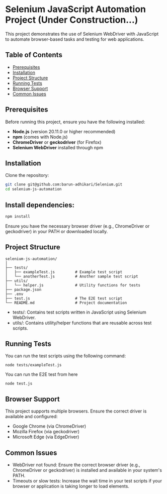 # Selenium JavaScript Automation Project (Under Construction...)

This project demonstrates the use of Selenium WebDriver with JavaScript to automate browser-based tasks and testing for web applications.

## Table of Contents
- [Prerequisites](#prerequisites)
- [Installation](#installation)
- [Project Structure](#project-structure)
- [Running Tests](#running-tests)
- [Browser Support](#browser-support)
- [Common Issues](#common-issues)

## Prerequisites

Before running this project, ensure you have the following installed:
- **Node.js** (version 20.11.0 or higher recommended)
- **npm** (comes with Node.js)
- **ChromeDriver** or **geckodriver** (for Firefox)
- **Selenium WebDriver** installed through npm

## Installation

Clone the repository:

   ```bash
   git clone git@github.com:barun-adhikari/Selenium.git
   cd selenium-js-automation
   ```
## Install dependencies:

   ```bash
   npm install
   ```
Ensure you have the necessary browser driver (e.g., ChromeDriver or geckodriver) in your PATH or downloaded locally.

## Project Structure

```
selenium-js-automation/
│
├── tests/
│   ├── exampleTest.js         # Example test script
│   └── anotherTest.js         # Another sample test script
├── utils/
│   └── helper.js              # Utility functions for tests
├── package.json
├── .env
├── test.js                    # The E2E test script    
└── README.md                  # Project documentation
```
- tests/: Contains test scripts written in JavaScript using Selenium WebDriver.
- utils/: Contains utility/helper functions that are reusable across test scripts.

## Running Tests

You can run the test scripts using the following command:
   ```
   node tests/exampleTest.js
   ```

You can run the E2E test from here
   ```
   node test.js
   ```

## Browser Support
This project supports multiple browsers. Ensure the correct driver is available and configured:
- Google Chrome (via ChromeDriver)
- Mozilla Firefox (via geckodriver)
- Microsoft Edge (via EdgeDriver)

## Common Issues
- WebDriver not found: Ensure the correct browser driver (e.g., ChromeDriver or geckodriver) is installed and available in your system's PATH.
- Timeouts or slow tests: Increase the wait time in your test scripts if your browser or application is taking longer to load elements.
